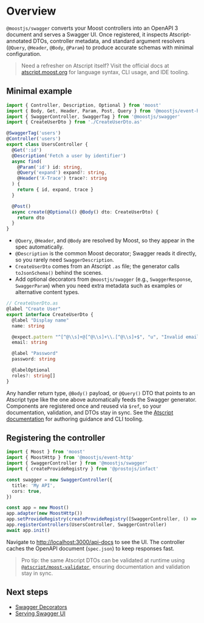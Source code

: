# Overview

`@moostjs/swagger` converts your Moost controllers into an OpenAPI 3 document and serves a Swagger UI. Once registered, it inspects Atscript-annotated DTOs, controller metadata, and standard argument resolvers (`@Query`, `@Header`, `@Body`, `@Param`) to produce accurate schemas with minimal configuration.

> Need a refresher on Atscript itself? Visit the official docs at [atscript.moost.org](https://atscript.moost.org/) for language syntax, CLI usage, and IDE tooling.

## Minimal example

```ts
import { Controller, Description, Optional } from 'moost'
import { Body, Get, Header, Param, Post, Query } from '@moostjs/event-http'
import { SwaggerController, SwaggerTag } from '@moostjs/swagger'
import { CreateUserDto } from './CreateUserDto.as'

@SwaggerTag('users')
@Controller('users')
export class UsersController {
  @Get(':id')
  @Description('Fetch a user by identifier')
  async find(
    @Param('id') id: string,
    @Query('expand') expand?: string,
    @Header('X-Trace') trace?: string
  ) {
    return { id, expand, trace }
  }

  @Post()
  async create(@Optional() @Body() dto: CreateUserDto) {
    return dto
  }
}
```

- `@Query`, `@Header`, and `@Body` are resolved by Moost, so they appear in the spec automatically.
- `@Description` is the common Moost decorator; Swagger reads it directly, so you rarely need `SwaggerDescription`.
- `CreateUserDto` comes from an Atscript `.as` file; the generator calls `toJsonSchema()` behind the scenes.
- Add optional decorators from `@moostjs/swagger` (e.g., `SwaggerResponse`, `SwaggerParam`) when you need extra metadata such as examples or alternative content types.

```ts
// CreateUserDto.as
@label "Create User"
export interface CreateUserDto {
  @label "Display name"
  name: string

  @expect.pattern "^[^@\\s]+@[^@\\s]+\\.[^@\\s]+$", "u", "Invalid email"
  email: string

  @label "Password"
  password: string

  @labelOptional
  roles?: string[]
}
```

Any handler return type, `@Body()` payload, or `@Query()` DTO that points to an Atscript type like the one above automatically feeds the Swagger generator. Components are registered once and reused via `$ref`, so your documentation, validation, and DTOs stay in sync. See the [Atscript documentation](https://atscript.moost.org/) for authoring guidance and CLI tooling.

## Registering the controller

```ts
import { Moost } from 'moost'
import { MoostHttp } from '@moostjs/event-http'
import { SwaggerController } from '@moostjs/swagger'
import { createProvideRegistry } from '@prostojs/infact'

const swagger = new SwaggerController({
  title: 'My API',
  cors: true,
})

const app = new Moost()
app.adapter(new MoostHttp())
app.setProvideRegistry(createProvideRegistry([SwaggerController, () => swagger]))
app.registerControllers(UsersController, SwaggerController)
await app.init()
```

Navigate to <http://localhost:3000/api-docs> to see the UI. The controller caches the OpenAPI document (`spec.json`) to keep responses fast.

> Pro tip: the same Atscript DTOs can be validated at runtime using [`@atscript/moost-validator`](../validation/), ensuring documentation and validation stay in sync.

## Next steps

- [Swagger Decorators](/swagger/decorators)
- [Serving Swagger UI](/swagger/serving-ui)
